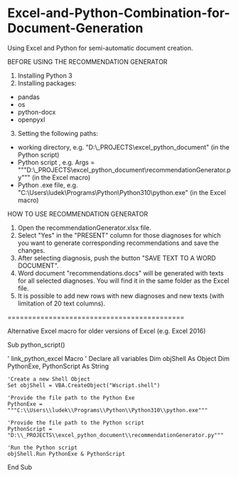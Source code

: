 # Excel-and-Python-Combination-for-Document-Generation
Using Excel and Python for semi-automatic document creation.

BEFORE USING THE RECOMMENDATION GENERATOR
1. Installing Python 3
2. Installing packages:
  * pandas
  * os
  * python-docx
  * openpyxl
3. Setting the following paths:
  * working directory, e.g. "D:\\_PROJECTS\\excel_python_document" (in the Python script)
  * Python script , e.g. Args = """D:\\_PROJECTS\\excel_python_document\\recommendationGenerator.py""" (in the Excel macro)
  * Python .exe file, e.g. "C:\\Users\\ludek\\Programs\\Python\\Python310\\python.exe" (in the Excel macro)

HOW TO USE RECOMMENDATION GENERATOR
1. Open the recommendationGenerator.xlsx file.
2. Select "Yes" in the "PRESENT" column for those diagnoses for which you want to generate corresponding recommendations and save the changes.
3. After selecting diagnosis, push the button "SAVE TEXT TO A WORD DOCUMENT".
4. Word document "recommendations.docs" will be generated with texts for all selected diagnoses. You will find it in the same folder as the Excel file.
5. It is possible to add new rows with new diagnoses and new texts (with limitation of 20 text columns).

===========================================

Alternative Excel macro for older versions of Excel (e.g. Excel 2016)

Sub python_script()
 
' link_python_excel Macro
' Declare all variables
Dim objShell As Object
Dim PythonExe, PythonScript As String
     
    'Create a new Shell Object
    Set objShell = VBA.CreateObject("Wscript.shell")
         
    'Provide the file path to the Python Exe
    PythonExe = """C:\\Users\\ludek\\Programs\\Python\\Python310\\python.exe"""
         
    'Provide the file path to the Python script
    PythonScript = "D:\\_PROJECTS\\excel_python_document\\recommendationGenerator.py"""
         
    'Run the Python script
    objShell.Run PythonExe & PythonScript
     
End Sub
